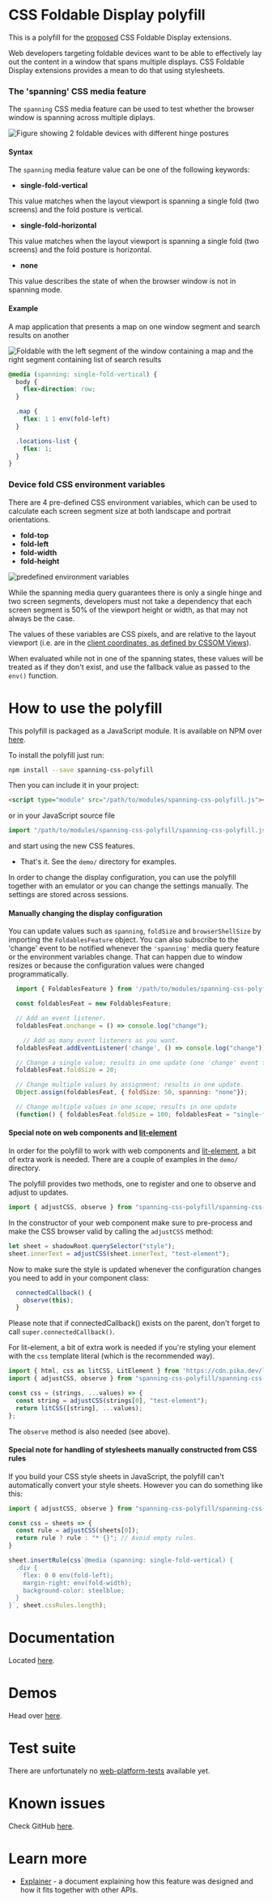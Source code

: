 CSS Foldable Display polyfill
===

This is a polyfill for the [proposed](https://github.com/MicrosoftEdge/MSEdgeExplainers/blob/master/Foldables/explainer.md) CSS Foldable Display extensions.

Web developers targeting foldable devices want to be able to effectively lay out the content in a window that spans multiple displays. CSS Foldable Display
extensions provides a mean to do that using stylesheets.

### The 'spanning' CSS media feature

The `spanning` CSS media feature can be used to test whether the browser window is spanning across multiple diplays.

![Figure showing 2 foldable devices with different hinge postures](https://raw.githubusercontent.com/foldable-devices/spanning-css-polyfill/master/images/spanning-media-query.svg?sanitize=true)

#### Syntax

The `spanning` media feature value can be one of the following keywords:

- **single-fold-vertical**

This value matches when the layout viewport is spanning a single fold (two screens) and the fold posture is vertical.

- **single-fold-horizontal**

This value matches when the layout viewport is spanning a single fold (two screens) and the fold posture is horizontal.

- **none**

This value describes the state of when the browser window is not in spanning mode.

#### Example

A map application that presents a map on one window segment and search results on another

![Foldable with the left segment of the window containing a map and the right segment containing list of search results](https://raw.githubusercontent.com/foldable-devices/spanning-css-polyfill/master/images/map-app.svg?sanitize=true)

```css
@media (spanning: single-fold-vertical) {
  body {
    flex-direction: row;
  }

  .map {
    flex: 1 1 env(fold-left)
  }

  .locations-list {
    flex: 1;
  }
}
```

### Device fold CSS environment variables

There are 4 pre-defined CSS environment variables, which can be used to calculate each screen segment size at both landscape and portrait orientations.

- **fold-top**
- **fold-left**
- **fold-width**
- **fold-height**

![predefined environment variables](https://raw.githubusercontent.com/foldable-devices/spanning-css-polyfill/master/images/css-env-variables.svg?sanitize=true)

While the spanning media query guarantees there is only a single hinge and two screen segments, developers must not take a dependency that each screen segment is 50% of the viewport height or width, as that may not always be the case.

The values of these variables are CSS pixels, and are relative to the layout viewport (i.e. are in the [client coordinates, as defined by CSSOM Views](https://drafts.csswg.org/cssom-view/#dom-mouseevent-clientx)).

When evaluated while not in one of the spanning states, these values will be treated as if they don't exist, and use the fallback value as passed to the `env()` function.


How to use the polyfill
===

This polyfill is packaged as a JavaScript module. It is available on NPM over [here](https://www.npmjs.com/package/spanning-css-polyfill). 

To install the polyfill just run:

```bash
npm install --save spanning-css-polyfill
```

Then you can include it in your project:

```html
<script type="module" src="/path/to/modules/spanning-css-polyfill.js"></script>
```

or in your JavaScript source file

```js
import "/path/to/modules/spanning-css-polyfill/spanning-css-polyfill.js";
```

and start using the new CSS features.

- That's it. See the `demo/` directory for examples.

In order to change the display configuration, you can use the polyfill together with an emulator or you can change the settings manually. The settings are stored across sessions.

#### Manually changing the display configuration

You can update values such as `spanning`, `foldSize` and `browserShellSize` by importing the `FoldablesFeature` object. You can also subscribe to the 'change' event
to be notified whenever the `'spanning'` media query feature or the environment variables change. That can happen due to window resizes or because the configuration values were changed programmatically.

```js
  import { FoldablesFeature } from '/path/to/modules/spanning-css-polyfill/spanning-css-polyfill.js';

  const foldablesFeat = new FoldablesFeature;

  // Add an event listener.
  foldablesFeat.onchange = () => console.log("change");

    // Add as many event listeners as you want.
  foldablesFeat.addEventListener('change', () => console.log("change"));

  // Change a single value; results in one update (one 'change' event firing).
  foldablesFeat.foldSize = 20;

  // Change multiple values by assignment; results in one update.
  Object.assign(foldablesFeat, { foldSize: 50, spanning: "none"});

  // Change multiple values in one scope; results in one update
  (function() { foldablesFeat.foldSize = 100; foldablesFeat = "single-fold-horizontal" })();
```

#### Special note on web components and [lit-element](https://lit-element.polymer-project.org/)
In order for the polyfill to work with web components and [lit-element](https://lit-element.polymer-project.org/), a bit of extra work is needed. There are a couple of examples in the `demo/` directory.

The polyfill provides two methods, one to register and one to observe and adjust to updates.

```js
import { adjustCSS, observe } from "spanning-css-polyfill/spanning-css-polyfill.js";
```

In the constructor of your web component make sure to pre-process and make the CSS browser valid by calling the `adjustCSS` method:

```js
let sheet = shadowRoot.querySelector("style");
sheet.innerText = adjustCSS(sheet.innerText, "test-element");
```

Now to make sure the style is updated whenever the configuration changes you need to add in your component class:
```js
  connectedCallback() {
    observe(this);
  }
```
Please note that if connectedCallback() exists on the parent, don't forget to call `super.connectedCallback()`.

For lit-element, a bit of extra work is needed if you're styling your element with the `css` template literal (which is the recommended way).

```js
import { html, css as litCSS, LitElement } from 'https://cdn.pika.dev/lit-element@^2.2.1';
import { adjustCSS, observe } from "spanning-css-polyfill/spanning-css-polyfill.js";

const css = (strings, ...values) => {
  const string = adjustCSS(strings[0], "test-element");
  return litCSS([string], ...values);
};
```

The `observe` method is also needed (see above).

#### Special note for handling of stylesheets manually constructed from CSS rules
If you build your CSS style sheets in JavaScript, the polyfill can't automatically convert your style sheets. However you can do something like this:


```js
import { adjustCSS, observe } from "spanning-css-polyfill/spanning-css-polyfill.js";

const css = sheets => {
  const rule = adjustCSS(sheets[0]);
  return rule ? rule : "* {}"; // Avoid empty rules.
}

sheet.insertRule(css`@media (spanning: single-fold-vertical) {
  .div {
    flex: 0 0 env(fold-left);
    margin-right: env(fold-width);
    background-color: steelblue;
  }
}`, sheet.cssRules.length);
```

Documentation
===
Located [here](https://foldable-devices.github.io/spanning-css-polyfill/global.html).

Demos
===
Head over [here](https://github.com/foldable-devices/demos).

Test suite
===

There are unfortunately no [web-platform-tests](https://github.com/w3c/web-platform-tests/) available yet.

Known issues
===

Check GitHub [here](https://github.com/foldable-devices/spanning-css-polyfill/issues).

Learn more
===

- [Explainer](https://github.com/MicrosoftEdge/MSEdgeExplainers/blob/master/Foldables/explainer.md) - a document explaining how this feature was designed and how it fits together with other APIs.